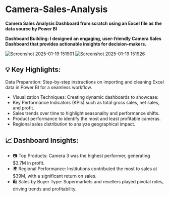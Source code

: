 # Camera-Sales-Analysis
**Camera Sales Analysis Dashboard from scratch using an Excel file as the data source by Power BI**

**Dashboard Building: I designed an engaging, user-friendly Camera Sales Dashboard that provides actionable insights for decision-makers.**

![Screenshot 2025-01-19 151901](https://github.com/user-attachments/assets/d5afde8b-97dd-420f-aa9b-a29546157204)
![Screenshot 2025-01-19 151926](https://github.com/user-attachments/assets/a86fe29c-252b-4998-9613-58d076172dc7)

## 💡 Key Highlights:

Data Preparation: Step-by-step instructions on importing and cleaning Excel data in Power BI for a seamless workflow.
* Visualization Techniques: Creating dynamic dashboards to showcase:
* Key Performance Indicators (KPIs) such as total gross sales, net sales, and profit.
* Sales trends over time to highlight seasonality and performance shifts.
* Product performance to identify the most and least profitable cameras.
* Regional sales distribution to analyze geographical impact.


## 📈 Dashboard Insights:
* 📷 Top Products: Camera 3 was the highest performer, generating $3.7M in profit.
* 🌍 Regional Performance: Institutions contributed the most to sales at $39M, with a significant return on sales.
* 🛍️ Sales by Buyer Type: Supermarkets and resellers played pivotal roles, driving trends and profitability.
